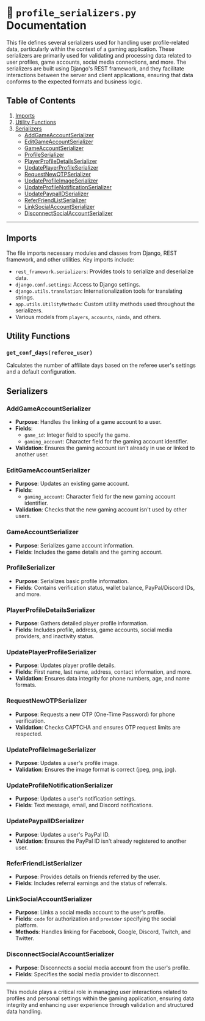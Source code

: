 # 📄 `profile_serializers.py` Documentation

This file defines several serializers used for handling user profile-related data, particularly within the context of a gaming application. These serializers are primarily used for validating and processing data related to user profiles, game accounts, social media connections, and more. The serializers are built using Django's REST framework, and they facilitate interactions between the server and client applications, ensuring that data conforms to the expected formats and business logic.

## Table of Contents
1. [Imports](#imports)
2. [Utility Functions](#utility-functions)
3. [Serializers](#serializers)
   - [AddGameAccountSerializer](#addgameaccountserializer)
   - [EditGameAccountSerializer](#editgameaccountserializer)
   - [GameAccountSerializer](#gameaccountserializer)
   - [ProfileSerializer](#profileserializer)
   - [PlayerProfileDetailsSerializer](#playerprofiledetailsserializer)
   - [UpdatePlayerProfileSerializer](#updateplayerprofileserializer)
   - [RequestNewOTPSerializer](#requestnewotpserializer)
   - [UpdateProfileImageSerializer](#updateprofileimageserializer)
   - [UpdateProfileNotificationSerializer](#updateprofilenotificationserializer)
   - [UpdatePaypalIDSerializer](#updatepaypalidserializer)
   - [ReferFriendListSerializer](#referfriendlistserializer)
   - [LinkSocialAccountSerializer](#linksocialaccountserializer)
   - [DisconnectSocialAccountSerializer](#disconnectsocialaccountserializer)

---

## Imports

The file imports necessary modules and classes from Django, REST framework, and other utilities. Key imports include:
- `rest_framework.serializers`: Provides tools to serialize and deserialize data.
- `django.conf.settings`: Access to Django settings.
- `django.utils.translation`: Internationalization tools for translating strings.
- `app.utils.UtilityMethods`: Custom utility methods used throughout the serializers.
- Various models from `players`, `accounts`, `nimda`, and others.

## Utility Functions

### `get_conf_days(referee_user)`
Calculates the number of affiliate days based on the referee user's settings and a default configuration.

## Serializers

### AddGameAccountSerializer
- **Purpose**: Handles the linking of a game account to a user.
- **Fields**:
  - `game_id`: Integer field to specify the game.
  - `gaming_account`: Character field for the gaming account identifier.
- **Validation**: Ensures the gaming account isn't already in use or linked to another user.

### EditGameAccountSerializer
- **Purpose**: Updates an existing game account.
- **Fields**:
  - `gaming_account`: Character field for the new gaming account identifier.
- **Validation**: Checks that the new gaming account isn't used by other users.

### GameAccountSerializer
- **Purpose**: Serializes game account information.
- **Fields**: Includes the game details and the gaming account.

### ProfileSerializer
- **Purpose**: Serializes basic profile information.
- **Fields**: Contains verification status, wallet balance, PayPal/Discord IDs, and more.

### PlayerProfileDetailsSerializer
- **Purpose**: Gathers detailed player profile information.
- **Fields**: Includes profile, address, game accounts, social media providers, and inactivity status.

### UpdatePlayerProfileSerializer
- **Purpose**: Updates player profile details.
- **Fields**: First name, last name, address, contact information, and more.
- **Validation**: Ensures data integrity for phone numbers, age, and name formats.

### RequestNewOTPSerializer
- **Purpose**: Requests a new OTP (One-Time Password) for phone verification.
- **Validation**: Checks CAPTCHA and ensures OTP request limits are respected.

### UpdateProfileImageSerializer
- **Purpose**: Updates a user's profile image.
- **Validation**: Ensures the image format is correct (jpeg, png, jpg).

### UpdateProfileNotificationSerializer
- **Purpose**: Updates a user's notification settings.
- **Fields**: Text message, email, and Discord notifications.

### UpdatePaypalIDSerializer
- **Purpose**: Updates a user's PayPal ID.
- **Validation**: Ensures the PayPal ID isn't already registered to another user.

### ReferFriendListSerializer
- **Purpose**: Provides details on friends referred by the user.
- **Fields**: Includes referral earnings and the status of referrals.

### LinkSocialAccountSerializer
- **Purpose**: Links a social media account to the user's profile.
- **Fields**: `code` for authorization and `provider` specifying the social platform.
- **Methods**: Handles linking for Facebook, Google, Discord, Twitch, and Twitter.

### DisconnectSocialAccountSerializer
- **Purpose**: Disconnects a social media account from the user's profile.
- **Fields**: Specifies the social media provider to disconnect.

---

This module plays a critical role in managing user interactions related to profiles and personal settings within the gaming application, ensuring data integrity and enhancing user experience through validation and structured data handling.